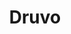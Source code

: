 ---
title: Druvo
github: https://github.com/Druvo
mode: dark
transition: 3s
archetype:
- Cool Banner
- Code
---